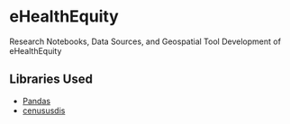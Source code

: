 # eHealthEquity
Research Notebooks, Data Sources, and Geospatial Tool Development of eHealthEquity

## Libraries Used
* [Pandas](https://pandas.pydata.org/)
* [cenususdis](https://github.com/vengroff/censusdis/tree/main)
